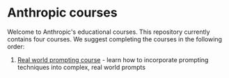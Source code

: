 # Anthropic courses

Welcome to Anthropic's educational courses. This repository currently contains four courses.  We suggest completing the courses in the following order:

1. [Real world prompting course](./real_world_prompting/README.md) - learn how to incorporate prompting techniques into complex, real world prompts